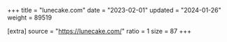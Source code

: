 +++
title = "lunecake.com"
date = "2023-02-01"
updated = "2024-01-26"
weight = 89519

[extra]
source = "https://lunecake.com/"
ratio = 1
size = 87
+++
